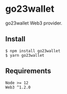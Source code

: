 # go23wallet
go23wallet Web3 provider.

## Install

```
$ npm install go23wallet
$ yarn go23wallet
```

## Requirements
```
Node >= 12 
Web3 ^1.2.0
```

